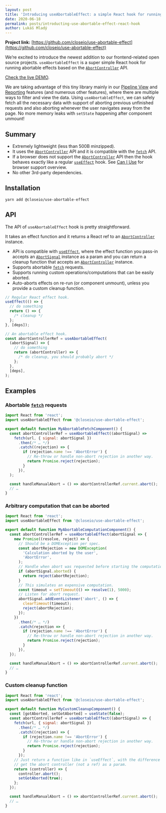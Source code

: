 ```yaml
---
layout: post
title: 'Introducing useAbortableEffect: a simple React hook for running abortable effects'
date: 2020-06-18
permalink: posts/introducting-use-abortable-effect-react-hook
author: Lukáš Mladý
---
```


**Project link:** [https://github.com/closeio/use-abortable-effect](https://github.com/closeio/use-abortable-effect)

We’re excited to introduce the newest addition to our frontend-related open source projects. `useAbortableEffect` is a super simple React hook for running abortable effects based on the [`AbortController`](https://developer.mozilla.org/en-US/docs/Web/API/AbortController) API.

[Check the live DEMO](https://closeio.github.io/use-abortable-effect/).

We are taking advantage of this tiny library mainly in our [Pipeline View](https://close.com/pipeline/) and [Reporting](https://close.com/reporting/) features (and numerous other features), where there are multiple ways to filter and view the data. Using `useAbortableEffect`, we can safely fetch all the necessary data with support of aborting previous unfinished requests and also aborting whenever the user navigates away from the page. No more memory leaks with `setState` happening after component unmount!

## Summary

- Extremely lightweight (less than 500B minzipped).
- It uses the [`AbortController`](https://developer.mozilla.org/en-US/docs/Web/API/AbortController) API and it is compatible with the [`fetch`](https://developer.mozilla.org/en-US/docs/Web/API/Fetch_API) API.
- If a browser does not support the [`AbortController`](https://developer.mozilla.org/en-US/docs/Web/API/AbortController) API then the hook behaves exactly like a regular [`useEffect`](https://reactjs.org/docs/hooks-effect.html) hook. See [Can I Use](https://caniuse.com/#search=abortcontroller) for browser support overview.
- No other 3rd-party dependencies.

## Installation

    yarn add @closeio/use-abortable-effect

## API

The API of `useAbortableEffect` hook is pretty straightforward.

It takes an effect function and it returns a React ref to an [`AbortController`](https://developer.mozilla.org/en-US/docs/Web/API/AbortController) instance.

- API is compatible with [`useEffect`](https://reactjs.org/docs/hooks-effect.html), where the effect function you pass-in accepts an [`AbortSignal`](https://developer.mozilla.org/en-US/docs/Web/API/AbortSignal) instance as a param and you can return a cleanup function that accepts an [`AbortController`](https://developer.mozilla.org/en-US/docs/Web/API/AbortController) instance.
- Supports abortable [`fetch`](https://developer.mozilla.org/en-US/docs/Web/API/Fetch_API) requests.
- Supports running custom operations/computations that can be easily aborted.
- Auto-aborts effects on re-run (or component unmount), unless you provide
  a custom cleanup function.

```jsx
// Regular React effect hook.
useEffect(() => {
  // do something
  return () => {
    /* cleanup */
  };
}, [deps]);

// An abortable effect hook.
const abortControllerRef = useAbortableEffect(
  (abortSignal) => {
    // do something
    return (abortController) => {
      /* do cleanup, you should probably abort */
    };
  },
  [deps],
);
```

## Examples

### Abortable [`fetch`](https://developer.mozilla.org/en-US/docs/Web/API/Fetch_API) requests

```jsx
import React from 'react';
import useAbortableEffect from '@closeio/use-abortable-effect';

export default function MyAbortableFetchComponent() {
  const abortControllerRef = useAbortableEffect((abortSignal) =>
    fetch(url, { signal: abortSignal })
      .then(/* … */)
      .catch((rejection) => {
        if (rejection.name !== 'AbortError') {
          // Re-throw or handle non-abort rejection in another way.
          return Promise.reject(rejection);
        }
      }),
  );

  const handleManualAbort = () => abortControllerRef.current.abort();
  // …
}
```

### Arbitrary computation that can be aborted

```jsx
import React from 'react';
import useAbortableEffect from '@closeio/use-abortable-effect';

export default function MyAbortableComputationComponent() {
  const abortControllerRef = useAbortableEffect(abortSignal => {
    new Promise((resolve, reject) => {
      // Should be a DOMException per spec.
      const abortRejection = new DOMException(
        'Calculation aborted by the user',
        'AbortError',
      );
      // Handle when abort was requested before starting the computation.
      if (abortSignal.aborted) {
        return reject(abortRejection);
      }
      // This simulates an expensive computation.
      const timeout = setTimeout(() => resolve(1), 5000);
      // Listen for abort request.
      abortSignal.addEventListener('abort', () => {
        clearTimeout(timeout);
        reject(abortRejection);
      });
    })
      .then(/* … */)
      .catch(rejection => {
        if (rejection.name !== 'AbortError') {
          // Re-throw or handle non-abort rejection in another way.
          return Promise.reject(rejection);
        }
      }),
  });

  const handleManualAbort = () => abortControllerRef.current.abort();
  // …
}
```

### Custom cleanup function

```jsx
import React from 'react';
import useAbortableEffect from '@closeio/use-abortable-effect';

export default function MyCustomCleanupComponent() {
  const [gotAborted, setGotAborted] = useState(false);
  const abortControllerRef = useAbortableEffect((abortSignal) => {
    fetch(url, { signal: abortSignal })
      .then(/* … */)
      .catch((rejection) => {
        if (rejection.name !== 'AbortError') {
          // Re-throw or handle non-abort rejection in another way.
          return Promise.reject(rejection);
        }
      });
    // Just return a function like in `useEffect`, with the difference that you
    // get the abort controller (not a ref) as a param.
    return (controller) => {
      controller.abort();
      setGotAborted(true);
    };
  });

  const handleManualAbort = () => abortControllerRef.current.abort();
  // …
}
```
